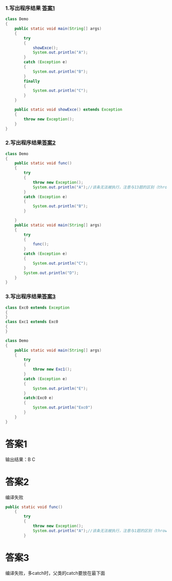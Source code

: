 ### 1.写出程序结果 [答案1](#答案1)
```java
class Demo
{
	public static void main(String[] args)
	{
		try
		{
			showExce();
			System.out.println("A");
		}
		catch (Exception e)
		{
			System.out.println("B");
		}
		finally
		{
			System.out.println("C");
		}
	}

	public static void showExce() extends Exception
	{
		throw new Exception();
	}
}
```


### 2.写出程序结果[答案2](#答案2)
```java
class Demo
{
	public static void func()
	{
		try
		{
			throw new Exception();
			System.out.println("A");//该条无法被执行，注意与13题的区别（throw下边不能写任何语句）
		}
		catch (Exception e)
		{
			System.out.println("B");
		}

	}
	public static void main(String[] args)
	{
		try 
		{
			func();
		}
		catch (Exception e)
		{
			System.out.println("C");
		}
		System.out.println("D");
	}
}
```


### 3.写出程序结果[答案3](答案3)
```java
class Exc0 extends Exception
{
}
class Exc1 extends Exc0
{
}

class Demo
{
	public static void main(String[] args)
	{
		try
		{
			throw new Exc1();
		}
		catch (Exception e)
		{
			System.out.println("E");
		}
		catch(Exc0 e)
		{
			System.out.println("Exc0")
		}
	}
}
```







# 答案1
输出结果：B C

# 答案2
编译失败
```java
public static void func()
	{
		try
		{
			throw new Exception();
			System.out.println("A");//该条无法被执行，注意与1题的区别（throw下边不能写任何语句）
		}
```

# 答案3
编译失败，多catch时，父类的catch要放在最下面

